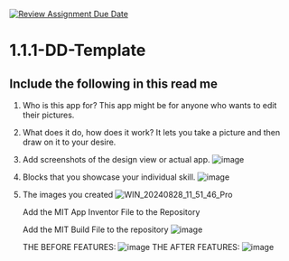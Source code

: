 [![Review Assignment Due Date](https://classroom.github.com/assets/deadline-readme-button-22041afd0340ce965d47ae6ef1cefeee28c7c493a6346c4f15d667ab976d596c.svg)](https://classroom.github.com/a/bZsi-UTd)
# 1.1.1-DD-Template

## Include the following in this read me

1. Who is this app for? This app might be for anyone who wants to edit their pictures.
1. What does it do, how does it work? It lets you take a picture and then draw on it to your desire.
1. Add screenshots of the design view or actual app. ![image](https://github.com/user-attachments/assets/5c68699a-12bd-4d16-b989-97cc10a6f82d)



1. Blocks that you showcase your individual skill. ![image](https://github.com/user-attachments/assets/76891b87-dca6-49ae-b3ea-556a06866657)

1. The images you created ![WIN_20240828_11_51_46_Pro](https://github.com/user-attachments/assets/217d87c6-053c-4d90-b0aa-9ee4a0151fb5)


   Add the MIT App Inventor File to the Repository

   Add the MIT Build File to the repository
   ![image](https://github.com/user-attachments/assets/be45fa0f-57c2-408c-97dc-2e61eebf5987)

   THE BEFORE FEATURES:  ![image](https://github.com/user-attachments/assets/76891b87-dca6-49ae-b3ea-556a06866657)
   THE AFTER FEATURES:  ![image](https://github.com/user-attachments/assets/22086be2-d6c5-4d1c-981e-c5723fcedcd3)


